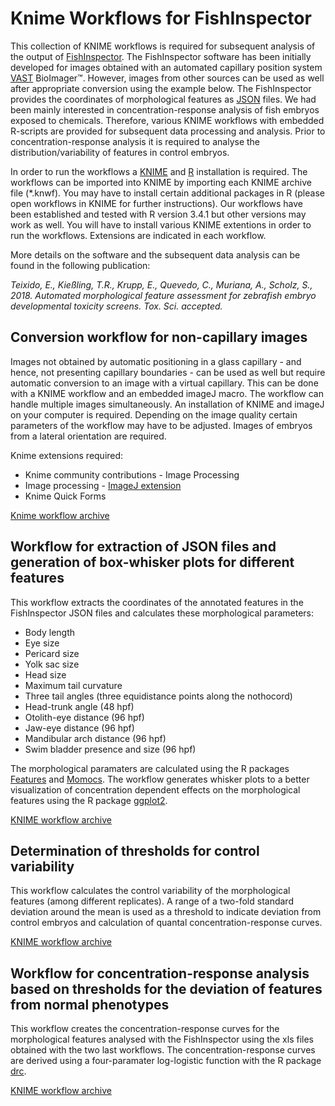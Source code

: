 # Knime Workflows for FishInspector

This collection of KNIME workflows is required for subsequent analysis of the output of [FishInspector]( https://github.com/sscholz-UFZ/FishInspector).
The FishInspector software has been initially developed for images obtained with an automated capillary position system [VAST](http://www.unionbio.com/vast/) BioImager™. However, images from other sources can be used as well after appropriate conversion using the example below.
The FishInspector provides the coordinates of morphological features as [JSON]( https://en.wikipedia.org/wiki/JSON) files. We had been mainly interested in concentration-response analysis of fish embryos exposed to chemicals. Therefore, various KNIME workflows with embedded R-scripts are provided for subsequent data processing and analysis. Prior to concentration-response analysis it is required to analyse the distribution/variability of features in control embryos. 

In order to run the workflows a [KNIME](http://www.knime.org) and [R](https://www.r-project.org/) installation is required. The workflows can be imported into KNIME by importing each KNIME archive file (\*.knwf).  You may have to install certain additional packages in R (please open workflows in KNIME for further instructions). Our workflows have been established and tested with R version 3.4.1 but other versions may work as well. 
You will have to install various KNIME extentions in order to run the workflows. Extensions are indicated in each workflow. 

More details on the software and the subsequent data analysis can be found in the following publication:

*Teixido, E., Kießling, T.R., Krupp, E., Quevedo, C., Muriana, A., Scholz, S., 2018. Automated morphological feature assessment for zebrafish embryo developmental toxicity screens.  Tox. Sci. accepted.*

## Conversion workflow for non-capillary images
Images not obtained by automatic positioning in a glass capillary - and hence, not presenting capillary boundaries - can be used as well but require automatic conversion to an image with a virtual capillary. This can be done with a KNIME workflow and an embedded imageJ macro. The workflow can handle multiple images simultaneously. An installation of KNIME and imageJ on your computer is required. Depending on the image quality certain parameters of the workflow may have to be adjusted. Images of embryos from a lateral orientation are required.

Knime extensions required: 
* Knime community contributions - Image Processing
* Image processing - [ImageJ extension](https://www.knime.com/community/imagej)
* Knime Quick Forms


[Knime workflow archive](Rotate_crop_v2.knwf)

## Workflow for extraction of JSON files and generation of box-whisker plots for different features
This workflow extracts the coordinates of the annotated features in the FishInspector JSON files and calculates these morphological parameters: 
* Body length
* Eye size
* Pericard size
* Yolk sac size
* Head size
* Maximum tail curvature 
* Three tail angles (three equidistance points along the nothocord)
* Head-trunk angle (48 hpf)
* Otolith-eye distance (96 hpf)
* Jaw-eye distance (96 hpf)
* Mandibular arch distance (96 hpf)
* Swim bladder presence and size (96 hpf)

The morphological paramaters are calculated using the R packages [Features](https://cran.r-project.org/web/packages/features/features.pdf) and [Momocs](https://cran.r-project.org/web/packages/Momocs/Momocs.pdf). The workflow generates whisker plots to a better visualization of concentration dependent effects on the morphological features using the R package [ggplot2](https://cran.r-project.org/web/packages/ggplot2/ggplot2.pdf). 

[KNIME workflow archive](FishInspector_features.knwf)

## Determination of thresholds for control variability

This workflow calculates the control variability of the morphological features (among different replicates). A range of a two-fold standard deviation around the mean is used as a threshold to indicate deviation from control embryos and calculation of quantal concentration-response curves.

[KNIME workflow archive](Control_variability.knwf)

## Workflow for concentration-response analysis based on thresholds for the deviation of features from normal phenotypes

This workflow creates the concentration-response curves for the morphological features analysed with the FishInspector using the xls files obtained with the two last workflows. The concentration-response curves are derived using a four-paramater log-logistic function with the R package [drc](https://cran.r-project.org/web/packages/drc/drc.pdf).

[KNIME workflow archive](Concentration_response_curves.knwf)
